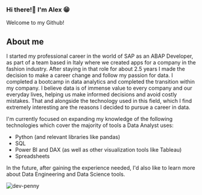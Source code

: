 ### Hi there!👋 I'm Alex 😁
Welcome to my Github!

## About me
I started my professional career in the world of SAP as an ABAP Developer, as part of a team based in Italy where we created apps for a company in the fashion industry.
After staying in that role for about 2.5 years I made the decision to make a career change and follow my passion for data. I completed a bootcamp in data analytics and completed the transition within my company.
I believe data is of immense value to every company and our everyday lives, helping us make informed decisions and avoid costly mistakes. That and alongside the technology used in this field, which I find extremely 
interesting are the reasons I decided to pursue a career in data.

I'm currently focused on expanding my knowledge of the following technologies which cover the majority of tools a Data Analyst uses:

 - Python (and relevant libraries like pandas)
 - SQL 
 - Power BI and DAX (as well as other visualization tools like Tableau)
 - Spreadsheets

In the future, after gaining the experience needed, I'd also like to learn more about Data Engineering and Data Science tools.



<!--
**AlexPlex1/AlexPlex1** is a ✨ _special_ ✨ repository because its `README.md` (this file) appears on your GitHub profile.

Here are some ideas to get you started:

- 🔭 I’m currently working on ...
- 🌱 I’m currently learning ...
- 👯 I’m looking to collaborate on ...
- 🤔 I’m looking for help with ...
- 💬 Ask me about ...
- 📫 How to reach me: ...
- 😄 Pronouns: ...
- ⚡ Fun fact: ...
-->
<p><img align="center" src="https://github-readme-stats.vercel.app/api/top-langs?username=AlexPlex1&show_icons=true&locale=en&layout=compact" alt="dev-penny" /></p>
